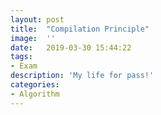 ```yaml
---
layout:	post
title:	"Compilation Principle"
image:	''
date:	2019-03-30 15:44:22
tags:	
- Exam
description: 'My life for pass!'
categories:
- Algorithm
---
```


<script type="text/javascript" src="../MathJax/MathJax.js?config=default"></script>

## 